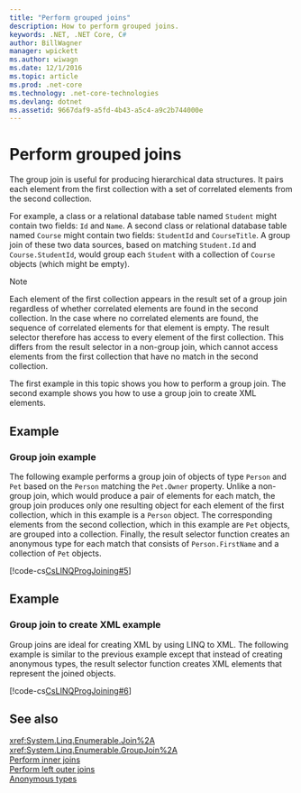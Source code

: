 ```yaml
---
title: "Perform grouped joins"
description: How to perform grouped joins.
keywords: .NET, .NET Core, C#
author: BillWagner
manager: wpickett
ms.author: wiwagn
ms.date: 12/1/2016
ms.topic: article
ms.prod: .net-core
ms.technology: .net-core-technologies
ms.devlang: dotnet
ms.assetid: 9667daf9-a5fd-4b43-a5c4-a9c2b744000e
---
```

# Perform grouped joins

The group join is useful for producing hierarchical data structures. It pairs each element from the first collection with a set of correlated elements from the second collection.  
  
 For example, a class or a relational database table named `Student` might contain two fields: `Id` and `Name`. A second class or relational database table named `Course` might contain two fields: `StudentId` and `CourseTitle`. A group join of these two data sources, based on matching `Student.Id` and `Course.StudentId`, would group each `Student` with a collection of `Course` objects (which might be empty).  
  
> [!NOTE]
>  Each element of the first collection appears in the result set of a group join regardless of whether correlated elements are found in the second collection. In the case where no correlated elements are found, the sequence of correlated elements for that element is empty. The result selector therefore has access to every element of the first collection. This differs from the result selector in a non-group join, which cannot access elements from the first collection that have no match in the second collection.  
  
 The first example in this topic shows you how to perform a group join. The second example shows you how to use a group join to create XML elements.  
  
## Example  
  
### Group join example  
 The following example performs a group join of objects of type `Person` and `Pet` based on the `Person` matching the `Pet.Owner` property. Unlike a non-group join, which would produce a pair of elements for each match, the group join produces only one resulting object for each element of the first collection, which in this example is a `Person` object. The corresponding elements from the second collection, which in this example are `Pet` objects, are grouped into a collection. Finally, the result selector function creates an anonymous type for each match that consists of `Person.FirstName` and a collection of `Pet` objects.  
  
 [!code-cs[CsLINQProgJoining#5](../../../samples/snippets/csharp/concepts/linq/how-to-perform-grouped-joins_1.cs)]  
  
## Example  
  
### Group join to create XML example  
 Group joins are ideal for creating XML by using LINQ to XML. The following example is similar to the previous example except that instead of creating anonymous types, the result selector function creates XML elements that represent the joined objects.  
  
 [!code-cs[CsLINQProgJoining#6](../../../samples/snippets/csharp/concepts/linq/how-to-perform-grouped-joins_2.cs)]  
 
## See also  
 <xref:System.Linq.Enumerable.Join%2A>   
 <xref:System.Linq.Enumerable.GroupJoin%2A>   
 [Perform inner joins](perform-inner-joins.md)   
 [Perform left outer joins](perform-left-outer-joins.md)   
 [Anonymous types](../programming-guide/classes-and-structs/anonymous-types.md)   
 